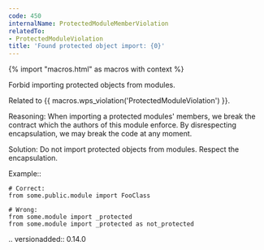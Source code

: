 ```yaml
---
code: 450
internalName: ProtectedModuleMemberViolation
relatedTo:
- ProtectedModuleViolation
title: 'Found protected object import: {0}'
---
```


{% import "macros.html" as macros with context %}

Forbid importing protected objects from modules.

Related to {{ macros.wps_violation('ProtectedModuleViolation') }}.

Reasoning: When importing a protected modules' members, we break the
contract which the authors of this module enforce. By disrespecting
encapsulation, we may break the code at any moment.

Solution: Do not import protected objects from modules. Respect the
encapsulation.

Example::

    # Correct:
    from some.public.module import FooClass
    
    # Wrong:
    from some.module import _protected
    from some.module import _protected as not_protected

.. versionadded:: 0.14.0
